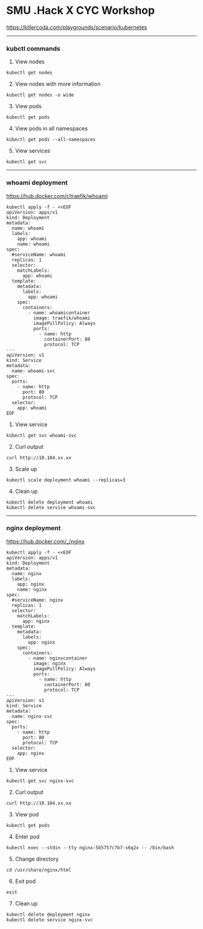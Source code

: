 # SMU .Hack X CYC Workshop

https://killercoda.com/playgrounds/scenario/kubernetes

---
### kubctl commands

1. View nodes
```
kubectl get nodes
```
2. View nodes with more information
```
kubectl get nodes -o wide
```
3. View pods
```
kubectl get pods
```
4. View pods in all namespaces
```
kubectl get pods --all-namespaces
```
5. View services
```
kubectl get svc
```

---
### whoami deployment

https://hub.docker.com/r/traefik/whoami

```
kubectl apply -f - <<EOF
apiVersion: apps/v1
kind: Deployment
metadata:
  name: whoami
  labels:
    app: whoami
    name: whoami
spec:
  #serviceName: whoami
  replicas: 1 
  selector: 
    matchLabels:
      app: whoami
  template: 
    metadata:
      labels: 
        app: whoami
    spec:
      containers:
        - name: whoamicontainer
          image: traefik/whoami
          imagePullPolicy: Always            
          ports:
            - name: http
              containerPort: 80
              protocol: TCP
---
apiVersion: v1
kind: Service
metadata:
  name: whoami-svc
spec:
  ports:
    - name: http    
      port: 80
      protocol: TCP
  selector:
    app: whoami
EOF
```
1. View service
```
kubectl get svc whoami-svc
```
2. Curl output 
```
curl http://10.104.xx.xx
```
3. Scale up 
```
kubectl scale deployment whoami --replicas=3
```

4. Clean up
```
kubectl delete deployment whoami
kubectl delete service whoami-svc
```


---
### nginx deployment

https://hub.docker.com/_/nginx

```
kubectl apply -f - <<EOF
apiVersion: apps/v1
kind: Deployment
metadata:
  name: nginx
  labels:
    app: nginx
    name: nginx
spec:
  #serviceName: nginx
  replicas: 1 
  selector: 
    matchLabels:
      app: nginx
  template: 
    metadata:
      labels: 
        app: nginx
    spec:
      containers:
        - name: nginxcontainer
          image: nginx
          imagePullPolicy: Always            
          ports:
            - name: http
              containerPort: 80
              protocol: TCP
---
apiVersion: v1
kind: Service
metadata:
  name: nginx-svc
spec:
  ports:
    - name: http    
      port: 80
      protocol: TCP
  selector:
    app: nginx
EOF
```


1. View service
```
kubectl get svc nginx-svc
```
2. Curl output 
```
curl http://10.104.xx.xx
```
3. View pod
```
kubectl get pods
```
4. Enter pod
```
kubectl exec --stdin --tty nginx-5b5757c7b7-s6q2x -- /bin/bash
```  
5. Change directory
```
cd /usr/share/nginx/html
```

6. Exit pod
```
exit
```

7. Clean up
```
kubectl delete deployment nginx
kubectl delete service nginx-svc
```
